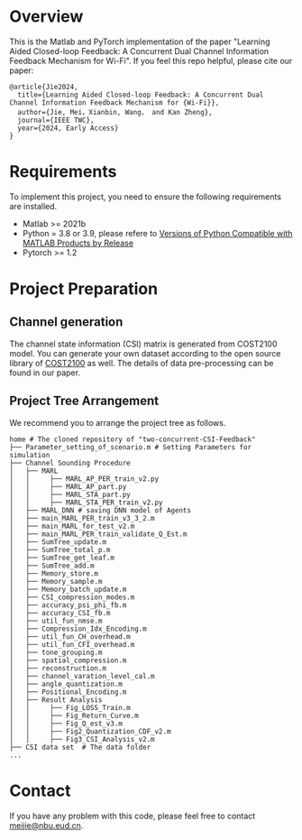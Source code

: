 # Overview
This is the Matlab and PyTorch implementation of the paper "Learning Aided Closed-loop Feedback: A Concurrent Dual Channel Information Feedback Mechanism for Wi-Fi". If you feel this repo helpful, please cite our paper:
```
@article{Jie2024,
  title={Learning Aided Closed-loop Feedback: A Concurrent Dual Channel Information Feedback Mechanism for {Wi-Fi}},
  author={Jie, Mei，Xianbin, Wang， and Kan Zheng},
  journal={IEEE TWC},
  year={2024, Early Access}
}
```
# Requirements
To implement this project, you need to ensure the following requirements are installed.
 * Matlab >= 2021b
 * Python = 3.8 or 3.9, please refere to [Versions of Python Compatible with MATLAB Products by Release](https://www.mathworks.com/support/requirements/python-compatibility.html)
 * Pytorch >= 1.2

# Project Preparation

## Channel generation
The channel state information (CSI) matrix is generated from COST2100 model. You can generate your own dataset according to the open source library of [COST2100](https://github.com/cost2100/cost2100) as well. The details of data pre-processing can be found in our paper.

## Project Tree Arrangement
We recommend you to arrange the project tree as follows.

```
home # The cloned repository of "two-concurrent-CSI-Feedback"
├── Parameter_setting_of_scenario.m # Setting Parameters for simulation
├── Channel Sounding Procedure  
│   ├── MARL
│   │     ├── MARL_AP_PER_train_v2.py
│   │     ├── MARL_AP_part.py
│   │     ├── MARL_STA_part.py
│   │     ├── MARL_STA_PER_train_v2.py
│   ├── MARL_DNN # saving DNN model of Agents
│   ├── main_MARL_PER_train_v3_3_2.m
│   ├── main_MARL_for_test_v2.m
│   ├── main_MARL_PER_train_validate_Q_Est.m
│   ├── SumTree_update.m
│   ├── SumTree_total_p.m
│   ├── SumTree_get_leaf.m
│   ├── SumTree_add.m
│   ├── Memory_store.m
│   ├── Memory_sample.m
│   ├── Memory_batch_update.m
│   ├── CSI_compression_modes.m
│   ├── accuracy_psi_phi_fb.m
│   ├── accuracy_CSI_fb.m
│   ├── util_fun_nmse.m
│   ├── Compression_Idx_Encoding.m
│   ├── util_fun_CH_overhead.m
│   ├── util_fun_CFI_overhead.m
│   ├── tone_grouping.m
│   ├── spatial_compression.m
│   ├── reconstruction.m
│   ├── channel_varation_level_cal.m
│   ├── angle_quantization.m
│   ├── Positional_Encoding.m
│   ├── Result Analysis
│   │     ├── Fig_LOSS_Train.m
│   │     ├── Fig_Return_Curve.m
│   │     ├── Fig_Q_est_v3.m
│   │     ├── Fig2_Quantization_CDF_v2.m
│   │     ├── Fig3_CSI_Analysis_v2.m
├── CSI data set  # The data folder
...
```
# Contact
If you have any problem with this code, please feel free to contact meijie@nbu.eud.cn.

